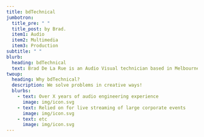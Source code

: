 ```yaml
---
title: bdTechnical
jumbotron:
  title_pre: " "
  title_post: by Brad.
  item1: Audio
  item2: Multimedia
  item3: Production
subtitle: " "
blurb:
  heading: bdTechnical
  text: Brad De La Rue is an Audio Visual technician based in Melbourne, Australia.
twoup:
  heading: Why bdTechnical?
  description: We solve problems in creative ways!
  blurbs:
    - text: Over X years of audio engineering experience
      image: img/icon.svg
    - text: Relied on for live streaming of large corporate events
      image: img/icon.svg
    - text: etc
      image: img/icon.svg
---
```

